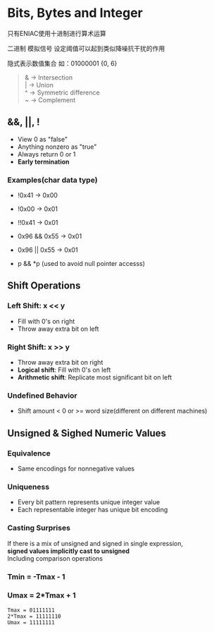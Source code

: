 # Bits, Bytes and Integer

只有ENIAC使用十进制进行算术运算    
    
二进制 模拟信号 设定阈值可以起到类似降噪抗干扰的作用    

隐式表示数值集合 如：01000001 {0, 6}    
> & -> Intersection     
> | -> Union    
> ^ -> Symmetric difference    
> ~ -> Complement    
    
     
## &&, ||, !    
+ View 0 as "false"
+ Anything nonzero as "true"
+ Always return 0 or 1
+ **Early termination**
     
### Examples(char data type)
+ !0x41 -> 0x00
+ !0x00 -> 0x01
+ !!0x41 -> 0x01    
   
+ 0x96 && 0x55 -> 0x01
+ 0x96 || 0x55 -> 0x01
+ p && \*p (used to avoid null pointer accesss)

## Shift Operations
### Left Shift: x \<\< y
+ Fill with 0's on right   
+ Throw away extra bit on left   
### Right Shift: x >> y
+ Throw away extra bit on right   
+ **Logical shift**: Fill with 0's on left
+ **Arithmetic shift**: Replicate most significant bit on left
### Undefined Behavior
+ Shift amount < 0 or >= word size(different on different machines)   
    
## Unsigned & Sighed Numeric Values
### Equivalence
+ Same encodings for nonnegative values
### Uniqueness
+ Every bit pattern represents unique integer value
+ Each representable integer has unique bit encoding

### Casting Surprises
If there is a mix of unsigned and signed in single expression,   
**signed values implicitly cast to unsigned**    
Including comparison operations    

### Tmin = -Tmax - 1
### Umax = 2\*Tmax + 1
	Tmax = 01111111
	2*Tmax = 11111110
	Umax = 11111111
